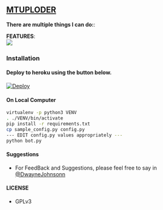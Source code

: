 ## [MTUPLODER](https://github.com/TeamMaptap)

**There are multiple things I can do:**:

**FEATURES**:  
![​](https://1.bp.blogspot.com/-1Whyat9juc4/XOrzeCamCpI/AAAAAAAABQE/Nhy5SJ9zGTAgAz_V7w8EsY6Fx5Al0iAVACLcBGAs/s1600/IMG_20190527_013530_890.jpg)


### Installation
#### Deploy to heroku using the button below.

[![Deploy](https://www.herokucdn.com/deploy/button.svg)](https://heroku.com/deploy)

#### On Local Computer

```sh
virtualenv -p python3 VENV
. ./VENV/bin/activate
pip install -r requirements.txt
cp sample_config.py config.py
--- EDIT config.py values appropriately ---
python bot.py
```
#### Suggestions

- For FeedBack and Suggestions, please feel free to say in [@DwayneJohnsonn](https://t.me/DwayneJohnsonn)

#### LICENSE
- GPLv3


